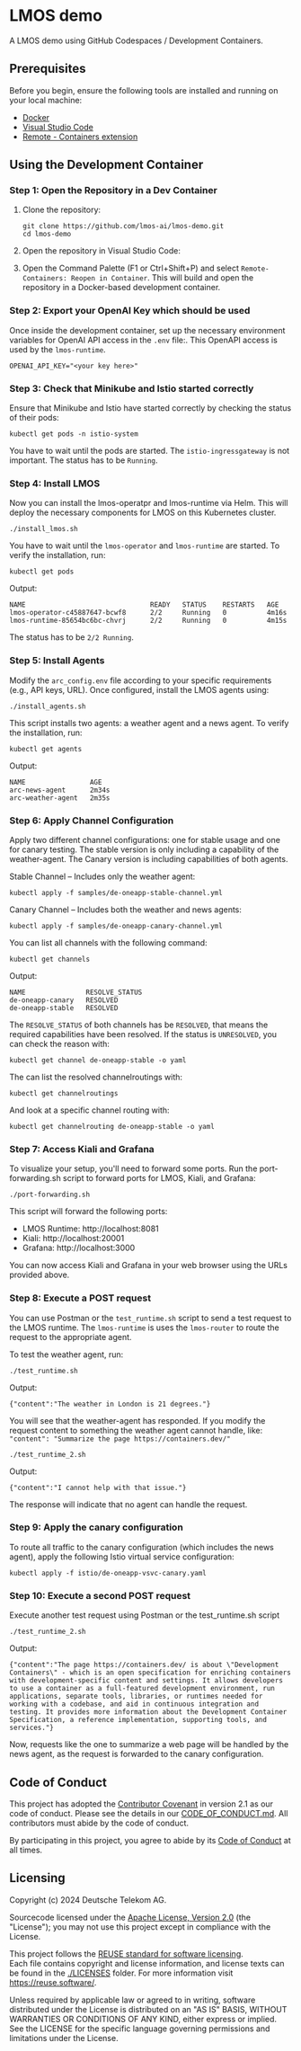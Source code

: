 # LMOS demo

A LMOS demo using GitHub Codespaces / Development Containers.

## Prerequisites

Before you begin, ensure the following tools are installed and running on your local machine:

- [Docker](https://docs.docker.com/get-docker/)
- [Visual Studio Code](https://code.visualstudio.com/)
- [Remote - Containers extension](https://marketplace.visualstudio.com/items?itemName=ms-vscode-remote.remote-containers)

## Using the Development Container

### Step 1: Open the Repository in a Dev Container

1. Clone the repository:
    ```shell
    git clone https://github.com/lmos-ai/lmos-demo.git
    cd lmos-demo

2. Open the repository in Visual Studio Code:

3. Open the Command Palette (F1 or Ctrl+Shift+P) and select `Remote-Containers: Reopen in Container`. This will build and open the repository in a Docker-based development container.

### Step 2: Export your OpenAI Key which should be used
Once inside the development container, set up the necessary environment variables for OpenAI API access in the `.env` file:.
This OpenAPI access is used by the `lmos-runtime`.

```
OPENAI_API_KEY="<your key here>"
```

### Step 3: Check that Minikube and Istio started correctly
Ensure that Minikube and Istio have started correctly by checking the status of their pods:

```
kubectl get pods -n istio-system
```

You have to wait until the pods are started. The `istio-ingressgateway` is not important.
The status has to be `Running`.

### Step 4: Install LMOS
Now you can install the lmos-operatpr and lmos-runtime via Helm. This will deploy the necessary components for LMOS on this Kubernetes cluster.

```
./install_lmos.sh
```

You have to wait until the `lmos-operator` and `lmos-runtime` are started. To verify the installation, run:

```
kubectl get pods
```

Output:

```
NAME                               READY   STATUS    RESTARTS   AGE
lmos-operator-c45887647-bcwf8      2/2     Running   0          4m16s
lmos-runtime-85654bc6bc-chvrj      2/2     Running   0          4m15s
```

The status has to be `2/2 Running`.

### Step 5: Install Agents
Modify the `arc_config.env` file according to your specific requirements (e.g., API keys, URL). Once configured, install the LMOS agents using:

```
./install_agents.sh
```

This script installs two agents: a weather agent and a news agent. To verify the installation, run:

```
kubectl get agents
```

Output:

```
NAME                AGE
arc-news-agent      2m34s
arc-weather-agent   2m35s
```

### Step 6: Apply Channel Configuration
Apply two different channel configurations: one for stable usage and one for canary testing.
The stable version is only including a capability of the weather-agent. The Canary version is including capabilities of both agents.

Stable Channel – Includes only the weather agent:

``` 
kubectl apply -f samples/de-oneapp-stable-channel.yml
```

Canary Channel – Includes both the weather and news agents:

```
kubectl apply -f samples/de-oneapp-canary-channel.yml
```


You can list all channels with the following command:

```
kubectl get channels
```

Output:

```
NAME               RESOLVE_STATUS
de-oneapp-canary   RESOLVED
de-oneapp-stable   RESOLVED
```

The `RESOLVE_STATUS` of both channels has be `RESOLVED`, that means the required capabilities have been resolved.
If the status is `UNRESOLVED`, you can check the reason with: 

```
kubectl get channel de-oneapp-stable -o yaml
```

The can list the resolved channelroutings with:

```
kubectl get channelroutings
```

And look at a specific channel routing with:

```
kubectl get channelrouting de-oneapp-stable -o yaml
```

### Step 7: Access Kiali and Grafana
To visualize your setup, you'll need to forward some ports. Run the port-forwarding.sh script to forward ports for LMOS, Kiali, and Grafana:

```
./port-forwarding.sh
```

This script will forward the following ports:

- LMOS Runtime: http://localhost:8081
- Kiali: http://localhost:20001
- Grafana: http://localhost:3000

You can now access Kiali and Grafana in your web browser using the URLs provided above.

### Step 8: Execute a POST request

You can use Postman or the `test_runtime.sh` script to send a test request to the LMOS runtime. 
The `lmos-runtime` is uses the `lmos-router` to route the request to the appropriate agent.

To test the weather agent, run:

```
./test_runtime.sh
```

Output:

```
{"content":"The weather in London is 21 degrees."}
```

You will see that the weather-agent has responded. 
If you modify the request content to something the weather agent cannot handle, like: `"content": "Summarize the page https://containers.dev/"`

```
./test_runtime_2.sh
```

Output:

```
{"content":"I cannot help with that issue."}
```

The response will indicate that no agent can handle the request.

### Step 9: Apply the canary configuration 
To route all traffic to the canary configuration (which includes the news agent), apply the following Istio virtual service configuration:

```
kubectl apply -f istio/de-oneapp-vsvc-canary.yaml
```

### Step 10: Execute a second POST request
Execute another test request using Postman or the test_runtime.sh script

```
./test_runtime_2.sh
```

Output:

```
{"content":"The page https://containers.dev/ is about \"Development Containers\" - which is an open specification for enriching containers with development-specific content and settings. It allows developers to use a container as a full-featured development environment, run applications, separate tools, libraries, or runtimes needed for working with a codebase, and aid in continuous integration and testing. It provides more information about the Development Container Specification, a reference implementation, supporting tools, and services."}
```

Now, requests like the one to summarize a web page will be handled by the news agent, as the request is forwarded to the canary configuration.


## Code of Conduct

This project has adopted the [Contributor Covenant](https://www.contributor-covenant.org/) in version 2.1 as our code of conduct. Please see the details in our [CODE_OF_CONDUCT.md](CODE_OF_CONDUCT.md). All contributors must abide by the code of conduct.

By participating in this project, you agree to abide by its [Code of Conduct](./CODE_OF_CONDUCT.md) at all times.

## Licensing
Copyright (c) 2024 Deutsche Telekom AG.

Sourcecode licensed under the [Apache License, Version 2.0](https://www.apache.org/licenses/LICENSE-2.0) (the "License"); you may not use this project except in compliance with the License.

This project follows the [REUSE standard for software licensing](https://reuse.software/).    
Each file contains copyright and license information, and license texts can be found in the [./LICENSES](./LICENSES) folder. For more information visit https://reuse.software/.

Unless required by applicable law or agreed to in writing, software distributed under the License is distributed on an "AS IS" BASIS, WITHOUT WARRANTIES OR CONDITIONS OF ANY KIND, either express or implied. See the LICENSE for the specific language governing permissions and limitations under the License.